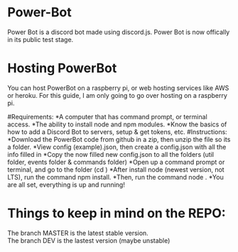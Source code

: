 # Power-Bot
Power Bot is a discord bot made using discord.js. 
Power Bot is now offically in its public test stage.

# Hosting PowerBot
You can host PowerBot on a raspberry pi, or web hosting services like AWS or heroku. For this guide, I am only going to go over hosting on a raspberry pi.

  #Requirements:
  *A computer that has command prompt, or terminal access.
  *The ability to install node and npm modules.
  *Know the basics of how to add a Discord Bot to servers, setup & get tokens, etc.
  #Instructions:
  *Download the PowerBot code from github in a zip, then unzip the file so its a folder.
  *View config (example).json, then create a config.json with all the info filled in
  *Copy the now filled new config.json to all the folders (util folder, events folder & commands folder)
  *Open up a command prompt or terminal, and go to the folder (cd <file location>)
  *After install node (newest version, not LTS), run the command npm install.
  *Then, run the command node .
  *You are all set, everything is up and running!

# Things to keep in mind on the REPO: 
  The branch MASTER is the latest stable version.  
  The branch DEV is the lastest version (maybe unstable) 
